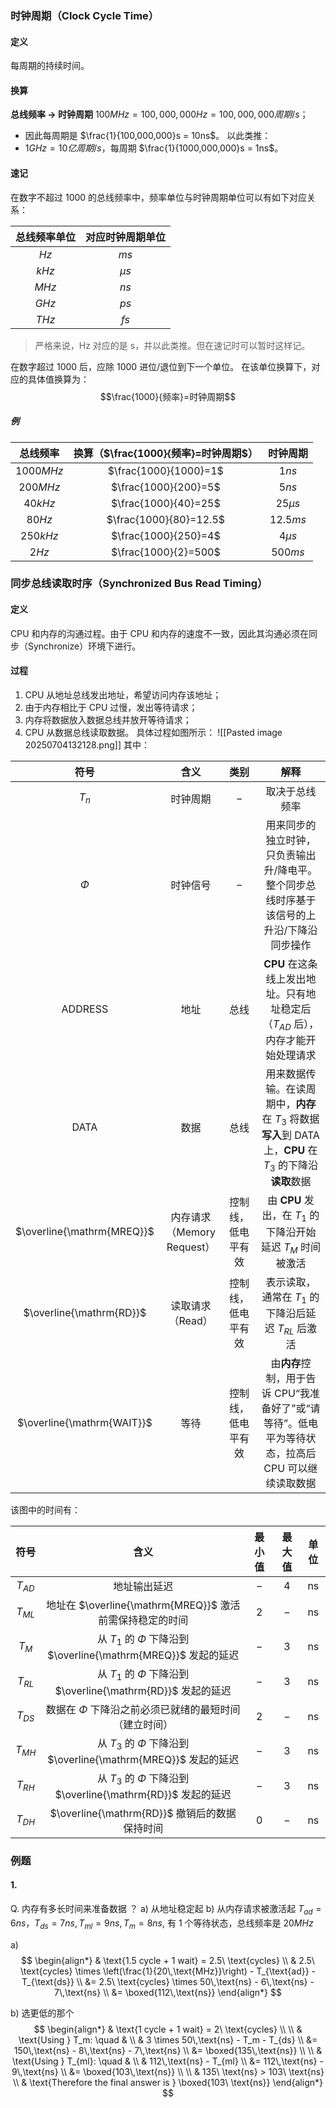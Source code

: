 ### 时钟周期（Clock Cycle Time）
#### 定义
每周期的持续时间。
#### 换算
**总线频率 → 时钟周期**
$100 MHz = 100, 000, 000 Hz = 100, 000, 000 周期/s$；
- 因此每周期是 $\frac{1}{100,000,000}s = 10ns$。
以此类推：
- $1 GHz = 10亿周期/s$，每周期 $\frac{1}{1000,000,000}s = 1ns$。
#### 速记
在数字不超过 $1000$ 的总线频率中，频率单位与时钟周期单位可以有如下对应关系：

| **总线频率单位** | **对应时钟周期单位** |
| :--------: | :----------: |
|    $Hz$    |     $ms$     |
|   $kHz$    |   $\mu s$    |
|   $MHz$    |     $ns$     |
|   $GHz$    |     $ps$     |
|   $THz$    |     $fs$     |
> 严格来说，Hz 对应的是 s，并以此类推。但在速记时可以暂时这样记。

在数字超过 $1000$ 后，应除 $1000$ 进位/退位到下一个单位。
在该单位换算下，对应的具体值换算为：
$$\frac{1000}{频率}=时钟周期$$
##### 例
|  **总线频率**  | **换算（$\frac{1000}{频率}=时钟周期$）** |  **时钟周期**  |
| :--------: | :----------------------------: | :--------: |
| $1000 MHz$ |     $\frac{1000}{1000}=1$      |   $1 ns$   |
| $200 MHz$  |      $\frac{1000}{200}=5$      |   $5 ns$   |
|  $40 kHz$  |      $\frac{1000}{40}=25$      | $25 \mu s$ |
|  $80 Hz$   |     $\frac{1000}{80}=12.5$     | $12.5 ms$  |
| $250 kHz$  |      $\frac{1000}{250}=4$      | $4 \mu s$  |
|   $2 Hz$   |      $\frac{1000}{2}=500$      |  $500 ms$  |
### 同步总线读取时序（Synchronized Bus Read Timing）
#### 定义
 CPU 和内存的沟通过程。由于 CPU 和内存的速度不一致，因此其沟通必须在同步（Synchronize）环境下进行。
#### 过程
1. CPU 从地址总线发出地址，希望访问内存该地址；
2. 由于内存相比于 CPU 过慢，发出等待请求；
3. 内存将数据放入数据总线并放开等待请求；
4.  CPU 从数据总线读取数据。
具体过程如图所示：
![[Pasted image 20250704132128.png]]
其中：

|           **符号**           |        **含义**        |  **类别**   |                                    **解释**                                     |
| :------------------------: | :------------------: | :-------: | :---------------------------------------------------------------------------: |
|          $T_{n}$           |         时钟周期         |    $-$    |                                    取决于总线频率                                    |
|           $\Phi$           |         时钟信号         |    $-$    |                用来同步的独立时钟，只负责输出升/降电平。整个同步总线时序基于该信号的上升沿/下降沿同步操作                 |
|          ADDRESS           |          地址          |    总线     |               **CPU** 在这条线上发出地址。只有地址稳定后（$T_{AD}$ 后），内存才能开始处理请求                |
|            DATA            |          数据          |    总线     | 用来数据传输。在读周期中，**内存**在 $T_{3}$ 将数据**写入**到 DATA 上，**CPU** 在 $T_{3}$ 的下降沿**读取**数据 |
| $\overline{\mathrm{MREQ}}$ | 内存请求（Memory Request） | 控制线，低电平有效 |                 由 **CPU** 发出，在 $T_{1}$ 的下降沿开始延迟 $T_{M}$ 时间被激活                 |
|  $\overline{\mathrm{RD}}$  |      读取请求（Read）      | 控制线，低电平有效 |                     表示读取，通常在 $T_{1}$ 的下降沿后延迟 $T_{RL}$ 后激活                     |
| $\overline{\mathrm{WAIT}}$ |          等待          | 控制线，低电平有效 |           由**内存**控制，用于告诉 CPU“我准备好了”或“请等待”。低电平为等待状态，拉高后 CPU 可以继续读取数据           |


该图中的时间有：

|  **符号**  |                         **含义**                         | **最小值** | **最大值** | **单位** |
| :------: | :----------------------------------------------------: | :-----: | :-----: | :----: |
| $T_{AD}$ |                         地址输出延迟                         |   $-$   |   $4$   |   ns   |
| $T_{ML}$ |       地址在 $\overline{\mathrm{MREQ}}$ 激活前需保持稳定的时间       |   $2$   |   $-$   |   ns   |
| $T_{M}$  | 从 $T_1$ 的 $\Phi$ 下降沿到 $\overline{\mathrm{MREQ}}$ 发起的延迟 |   $-$   |   $3$   |   ns   |
| $T_{RL}$ |  从 $T_1$ 的 $\Phi$ 下降沿到 $\overline{\mathrm{RD}}$ 发起的延迟  |   $-$   |   $3$   |   ns   |
| $T_{DS}$ |            数据在 $\Phi$ 下降沿之前必须已就绪的最短时间（建立时间）            |   $2$   |   $-$   |   ns   |
| $T_{MH}$ | 从 $T_3$ 的 $\Phi$ 下降沿到 $\overline{\mathrm{MREQ}}$ 发起的延迟 |   $-$   |   $3$   |   ns   |
| $T_{RH}$ |  从 $T_3$ 的 $\Phi$ 下降沿到 $\overline{\mathrm{RD}}$ 发起的延迟  |   $-$   |   $3$   |   ns   |
| $T_{DH}$ |          $\overline{\mathrm{RD}}$ 撤销后的数据保持时间           |   $0$   |   $-$   |   ns   |
### 例题
#### 1.
Q.
内存有多长时间来准备数据 ？
a)  从地址稳定起
b)  从内存请求被激活起
$T_{ad} = 6ns， T_{ds} = 7ns, T_{ml} = 9ns, T_{m} = 8ns$, 有 $1$ 个等待状态，总线频率是 $20 MHz$

a) 
$$
\begin{align*}
& \text{1.5 cycle + 1 wait} = 2.5\ \text{cycles} \\
& 2.5\ \text{cycles} \times \left(\frac{1}{20\,\text{MHz}}\right) - T_{\text{ad}} - T_{\text{ds}} \\
&= 2.5\ \text{cycles} \times 50\,\text{ns} - 6\,\text{ns} - 7\,\text{ns} \\
&= \boxed{112\,\text{ns}}
\end{align*}
$$

b) 选更低的那个
$$
\begin{align*}
& \text{1 cycle + 1 wait} = 2\ \text{cycles} \\
\\
& \text{Using } T_m: \quad & \\
& 3 \times 50\,\text{ns} - T_m - T_{ds} \\
&= 150\,\text{ns} - 8\,\text{ns} - 7\,\text{ns} \\
&= \boxed{135\,\text{ns}} \\
\\
& \text{Using } T_{ml}: \quad & \\
& 112\,\text{ns} - T_{ml} \\
&= 112\,\text{ns} - 9\,\text{ns} \\
&= \boxed{103\,\text{ns}} \\
\\
& 135\ \text{ns} > 103\ \text{ns} \\
& \text{Therefore the final answer is } \boxed{103\ \text{ns}}
\end{align*}
$$
